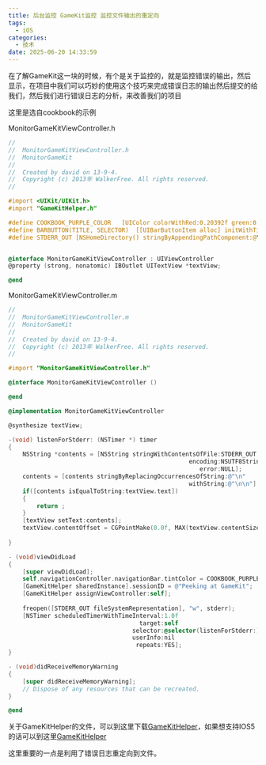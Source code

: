 ```yaml
---
title: 后台监控 GameKit监控 监控文件输出的重定向
tags:
  - iOS
categories:
  - 技术
date: 2025-06-20 14:33:59
---
```


在了解GameKit这一块的时候，有个是关于监控的，就是监控错误的输出，然后显示，在项目中我们可以巧妙的使用这个技巧来完成错误日志的输出然后提交的给我们，然后我们进行错误日志的分析，来改善我们的项目

这里是选自cookbook的示例

MonitorGameKitViewController.h

```objectivec
//
//  MonitorGameKitViewController.h
//  MonitorGameKit
//
//  Created by david on 13-9-4.
//  Copyright (c) 2013年 WalkerFree. All rights reserved.
//

#import <UIKit/UIKit.h>
#import "GameKitHelper.h"

#define COOKBOOK_PURPLE_COLOR	[UIColor colorWithRed:0.20392f green:0.19607f blue:0.61176f alpha:1.0f]
#define BARBUTTON(TITLE, SELECTOR) 	[[UIBarButtonItem alloc] initWithTitle:TITLE style:UIBarButtonItemStylePlain target:self action:SELECTOR]
#define STDERR_OUT [NSHomeDirectory() stringByAppendingPathComponent:@"tmp/stderr.txt"]


@interface MonitorGameKitViewController : UIViewController
@property (strong, nonatomic) IBOutlet UITextView *textView;

@end
```

MonitorGameKitViewController.m

```objectivec
//
//  MonitorGameKitViewController.m
//  MonitorGameKit
//
//  Created by david on 13-9-4.
//  Copyright (c) 2013年 WalkerFree. All rights reserved.
//

#import "MonitorGameKitViewController.h"

@interface MonitorGameKitViewController ()

@end

@implementation MonitorGameKitViewController

@synthesize textView;

-(void) listenForStderr: (NSTimer *) timer
{
    NSString *contents = [NSString stringWithContentsOfFile:STDERR_OUT
                                                   encoding:NSUTF8StringEncoding
                                                      error:NULL];
    contents = [contents stringByReplacingOccurrencesOfString:@"\n"
                                                   withString:@"\n\n"];
    if([contents isEqualToString:textView.text])
    {
        return ;
    }
    [textView setText:contents];
    textView.contentOffset = CGPointMake(0.0f, MAX(textView.contentSize.height - textView.frame.size.height, 0.0f));
    
}

- (void)viewDidLoad
{
    [super viewDidLoad];
	self.navigationController.navigationBar.tintColor = COOKBOOK_PURPLE_COLOR;
    [GameKitHelper sharedInstance].sessionID = @"Peeking at GameKit";
    [GameKitHelper assignViewController:self];
    
    freopen([STDERR_OUT fileSystemRepresentation], "w", stderr);
    [NSTimer scheduledTimerWithTimeInterval:1.0f
                                     target:self
                                   selector:@selector(listenForStderr:)
                                   userInfo:nil
                                    repeats:YES];
}

- (void)didReceiveMemoryWarning
{
    [super didReceiveMemoryWarning];
    // Dispose of any resources that can be recreated.
}

@end
```

关于GameKitHelper的文件，可以到这里下载[GameKitHelper](https://github.com/zhangda89/iphone-3.0-cookbook-/blob/master/C12-GameKit/02-Monitoring%20GameKit/main.m)，如果想支持IOS5的话可以到这里[GameKitHelper](https://github.com/zhangda89/GameKitHelper)

这里重要的一点是利用了错误日志重定向到文件。

